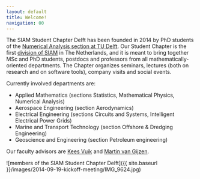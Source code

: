 ```yaml
---
layout: default
title: Welcome!
navigation: 00
---
```


The SIAM Student Chapter Delft has been founded in 2014 by PhD students of the
[Numerical Analysis section at TU Delft][NA-EWI-TUD].  Our Student Chapter is
the first [division of SIAM][SIAM Student Chapters] in The Netherlands, and it is
meant to bring together MSc and PhD students, postdocs and professors from all
mathematically-oriented departments.  The Chapter organizes seminars, lectures
(both on research and on software tools), company visits and social
events.

Currently involved departments are:

* Applied Mathematics (sections Statistics, Mathematical Physics, Numerical
  Analysis)
* Aerospace Engineering (section Aerodynamics)
* Electrical Engineering (sections Circuits and Systems, Intelligent Electrical
  Power Grids)
* Marine and Transport Technology (section Offshore & Dredging Engineering)
* Geoscience and Engineering (section Petroleum engineering)

Our faculty advisors are [Kees Vuik] and [Martin van Gijzen].

![members of the SIAM Student Chapter Delft]({{ site.baseurl }}/images/2014-09-19-kickoff-meeting/IMG_9624.jpg)

[SIAM Student Chapters]: https://www.siam.org/students/chapters/
[Kees Vuik]: http://ta.twi.tudelft.nl/users/vuik/
[Martin van Gijzen]: http://ta.twi.tudelft.nl/nw/users/gijzen/
[NA-EWI-TUD]: http://www.ewi.tudelft.nl/en/the-faculty/departments/applied-mathematics/numerical-analysis/
